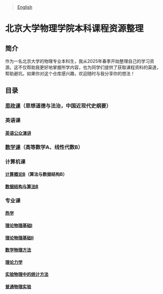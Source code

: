 > [English](README.md)

# 北京大学物理学院本科课程资源整理

## 简介

作为一名北京大学的物理专业本科生，我从2025年春季开始整理自己的学习资源。这不仅帮助我更好地掌握所学内容，也为同学们提供了获取课程资料的渠道，帮助避坑。如果你对这个仓库感兴趣，欢迎随时与我分享你的想法！

## 目录

### [思政课](Politics_Courses)（思想道德与法治，中国近现代史纲要）

### 英语课

#### [英语公众演讲](English_Public_Speaking)

### [数学课](Math_Courses)（高等数学A、线性代数B）

### 计算机课

#### [计算概论B](Introduction_to_Computation_B)（算法与数据结构B）

#### [数据结构与算法B](Data_Structure_and_Algorithm_B)

### 专业课

#### [热学](Thermal_Physics)

#### [理论物理基础I](Fundamentals_of_Theoretical_Physics_I)

#### [理论物理基础II](Fundamentals_of_Theoretical_Physics_II)

#### [数学物理方法](Methods_of_Mathematical_Physics)

#### [理论力学](Theoretical_Mechanics)

#### [实验物理中的统计方法](Statistical_methods_in_experimental_physics) 

#### [普通物理实验](General_Physics_Lab)
